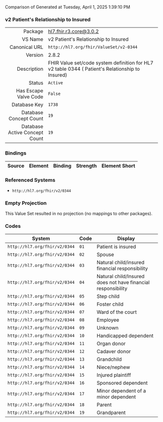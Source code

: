 Comparison of 
Generated at Tuesday, April 1, 2025 1:39:10 PM

### v2 Patient's Relationship to Insured

|      |     |
| ---: | --- |
| Package | hl7.fhir.r3.core@3.0.2 |
| VS Name | v2 Patient's Relationship to Insured |
| Canonical URL | `http://hl7.org/fhir/ValueSet/v2-0344` |
| Version | 2.8.2 |
| Description | FHIR Value set/code system definition for HL7 v2 table 0344 ( Patient's Relationship to Insured) |
| Status | `Active` |
| Has Escape Valve Code | `False` |
| Database Key | `1738` |
| Database Concept Count | `19` |
| Database Active Concept Count | `19` |
### Bindings

| Source | Element | Binding | Strength | Element Short |
| ------ | ------- | ------- | -------- | ------------- |

### Referenced Systems

* `http://hl7.org/fhir/v2/0344`
### Empty Projection

This Value Set resulted in no projection (no mappings to other packages).

### Codes

| System | Code | Display |
| ------ | ---- | ------- |
| `http://hl7.org/fhir/v2/0344` | `01` | Patient is insured |
| `http://hl7.org/fhir/v2/0344` | `02` | Spouse |
| `http://hl7.org/fhir/v2/0344` | `03` | Natural child/insured financial responsibility |
| `http://hl7.org/fhir/v2/0344` | `04` | Natural child/Insured does not have financial responsibility |
| `http://hl7.org/fhir/v2/0344` | `05` | Step child |
| `http://hl7.org/fhir/v2/0344` | `06` | Foster child |
| `http://hl7.org/fhir/v2/0344` | `07` | Ward of the court |
| `http://hl7.org/fhir/v2/0344` | `08` | Employee |
| `http://hl7.org/fhir/v2/0344` | `09` | Unknown |
| `http://hl7.org/fhir/v2/0344` | `10` | Handicapped dependent |
| `http://hl7.org/fhir/v2/0344` | `11` | Organ donor |
| `http://hl7.org/fhir/v2/0344` | `12` | Cadaver donor |
| `http://hl7.org/fhir/v2/0344` | `13` | Grandchild |
| `http://hl7.org/fhir/v2/0344` | `14` | Niece/nephew |
| `http://hl7.org/fhir/v2/0344` | `15` | Injured plaintiff |
| `http://hl7.org/fhir/v2/0344` | `16` | Sponsored dependent |
| `http://hl7.org/fhir/v2/0344` | `17` | Minor dependent of a minor dependent |
| `http://hl7.org/fhir/v2/0344` | `18` | Parent |
| `http://hl7.org/fhir/v2/0344` | `19` | Grandparent |
